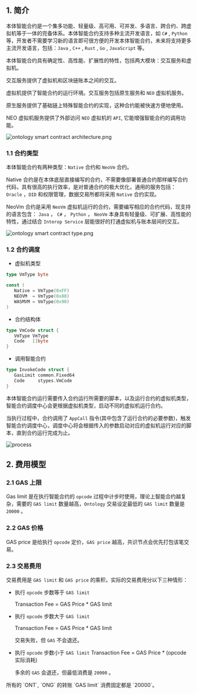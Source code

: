 
## 1. 简介

本体智能合约是一个集多功能、轻量级、高可用、可并发、多语言、跨合约、跨虚拟机等于一体的完备体系。本体智能合约支持多种主流开发语言，如 `C#` , `Python` 等，开发者不需要学习新的语言即可很方便的开发本体智能合约，未来将支持更多主流开发语言，包括：`Java` , `C++` ,  `Rust` ,  `Go` , `JavaScript` 等。

本体智能合约具有确定性、高性能、扩展性的特性，包括两大模块：交互服务和虚拟机。

交互服务提供了虚拟机和区块链账本之间的交互。

虚拟机提供了智能合约的运行环境。交互服务包括原生服务和 `NEO` 虚拟机服务。

原生服务提供了基础链上特殊智能合约的实现，这种合约能被快速方便地使用。

NEO 虚拟机服务提供了外部访问 `NEO` 虚拟机的 `API`, 它能增强智能合约的调用功能。

![ontology smart contract architecture.png](https://raw.githubusercontent.com/ontio/ontology-smartcontract/master/smart-contract-tutorial/images/smartcontract_architecture.png)

### 1.1 合约类型

本体智能合约有两种类型：`Native` 合约和 `NeoVm` 合约。

Native 合约是在本体底层直接编写的合约，不需要像部署普通合约那样编写合约代码，具有很高的执行效率，是对普通合约的极大优化，通用的服务包括： `Oracle` ，`DID`  和权限管理，数据交易所都将采用 `Native` 合约实现。

NeoVm 合约是采用 `NeoVm` 虚拟机运行的合约，需要编写相应的合约代码，现支持的语言包含： `Java` ， `C#` ， `Python` ， `NeoVm`  本身具有轻量级、可扩展、高性能的特性，通过结合 `Interop Service` 层能很好的打通虚拟机与账本层间的交互。

![ontology smart contract type.png](https://raw.githubusercontent.com/ontio/ontology-smartcontract/master/smart-contract-tutorial/images/smartcontract_type.png)

### 1.2 合约调度

- 虚拟机类型

```go
type VmType byte

const (
   Native = VmType(0xFF)
   NEOVM  = VmType(0x80)
   WASMVM = VmType(0x90)
)
```

- 合约结构体

```go
type VmCode struct {
   VmType VmType
   Code   []byte
}
```

- 调用智能合约

```go
type InvokeCode struct {
   GasLimit common.Fixed64
   Code     stypes.VmCode
}
```

本体智能合约运行需要传入合约运行所需要的脚本，以及运行合约的虚拟机类型，智能合约调度中心会更根据虚拟机类型，启动不同的虚拟机运行合约。

当执行过程中，合约调用了 `AppCall` 指令(其中包含了运行合约的必要参数)，触发智能合约调度中心，调度中心将会根据传入的参数启动对应的虚拟机运行对应的脚本，直到合约运行完成为止。

![process](http://upload-images.jianshu.io/upload_images/150344-ac402b1c8eb3aa9a.jpeg?imageMogr2/auto-orient/strip%7CimageView2/2/w/1240)

## 2. 费用模型

### 2.1 GAS 上限

Gas limit 是在执行智能合约的 `opcode` 过程中计步时使用，理论上智能合约越复杂，需要的 `GAS limit` 数量越高，`Ontology` 交易设定最低的 `GAS limit` 数量是 `20000` 。

### 2.2 GAS 价格

GAS price 是给执行 `opcode` 定价，`GAS price` 越高，共识节点会优先打包该笔交易。

### 2.3 交易费用

交易费用是 `GAS limit` 和 `GAS price` 的乘积，实际的交易费用分以下三种情形：

- 执行 `opcode` 步数等于 `GAS limit`

   Transaction Fee =  GAS Price * GAS limit

- 执行 `opcode` 步数大于 `GAS limit`

  Transaction Fee =  GAS Price * GAS limit

  交易失败，但 `GAS` 不会退还。

- 执行 `opcode` 步数小于 `GAS limit`
  Transaction Fee =  GAS Price * (opcode实际消耗)

  多余的 `GAS` 会退还，但最低消费是 `20000` 。

<p class = "info"> 所有的 `ONT`, `ONG` 的转账 `GAS limit` 消费固定都是 `20000`。</p>




